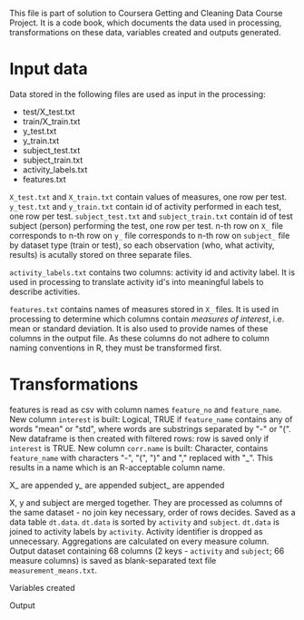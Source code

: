This file is part of solution to Coursera Getting and Cleaning Data Course Project. It is a code book, which documents the data used in processing, transformations on these data, variables created and outputs generated.

# Input data

Data stored in the following files are used as input in the processing:
- test/X_test.txt
- train/X_train.txt
- y_test.txt
- y_train.txt
- subject_test.txt
- subject_train.txt
- activity_labels.txt
- features.txt

`X_test.txt` and `X_train.txt` contain values of measures, one row per test. `y_test.txt` and `y_train.txt` contain id of activity performed in each test, one row per test. `subject_test.txt` and `subject_train.txt` contain id of test subject (person) performing the test, one row per test. n-th row on `X_` file corresponds to n-th row on `y_` file corresponds to n-th row on `subject_` file by dataset type (train or test), so each observation (who, what activity, results) is acutally stored on three separate files.

`activity_labels.txt` contains two columns: activity id and activity label. It is used in processing to translate activity id's into meaningful labels to describe activities.

`features.txt` contains names of measures stored in `X_` files. It is used in processing to determine which columns contain *measures of interest*, i.e. mean or standard deviation. It is also used to provide names of these columns in the output file. As these columns do not adhere to column naming conventions in R, they must be transformed first.


# Transformations
features is read as csv with column names `feature_no` and `feature_name`.
New column `interest` is built: Logical, TRUE if `feature_name` contains any of words "mean" or "std", where words are substrings separated by "-" or "(".
New dataframe is then created with filtered rows: row is saved only if `interest` is TRUE.
New column `corr.name` is built: Character, contains `feature_name` with characters "-", "(", ")" and "," replaced with "_". This results in a name which is an R-acceptable column name.

X_ are appended
y_ are appended
subject_ are appended

X, y and subject are merged together. They are processed as columns of the same dataset - no join key necessary, order of rows decides. Saved as a data table `dt.data`.
`dt.data` is sorted by `activity` and `subject`.
`dt.data` is joined to activity labels by `activity`. Activity identifier is dropped as unnecessary.
Aggregations are calculated on every measure column.
Output dataset containing 68 columns (2 keys - `activity` and `subject`; 66 measure columns) is saved as blank-separated text file `measurement_means.txt`.



Variables created

Output


